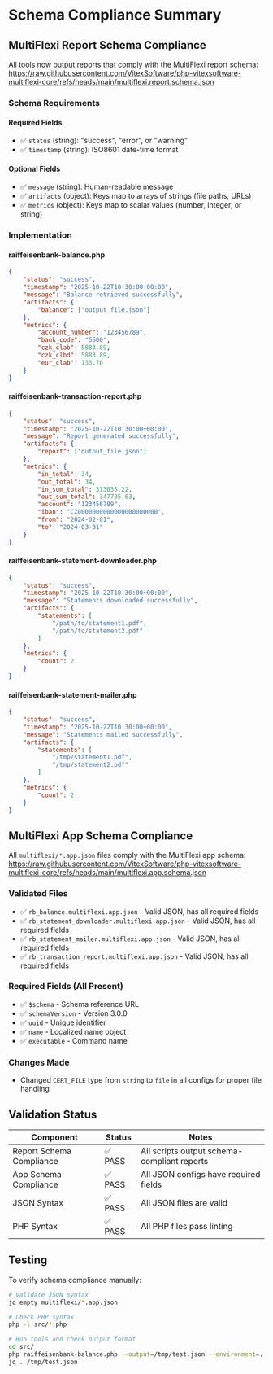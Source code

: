 # Schema Compliance Summary

## MultiFlexi Report Schema Compliance

All tools now output reports that comply with the MultiFlexi report schema:
https://raw.githubusercontent.com/VitexSoftware/php-vitexsoftware-multiflexi-core/refs/heads/main/multiflexi.report.schema.json

### Schema Requirements

#### Required Fields
- ✅ `status` (string): "success", "error", or "warning"
- ✅ `timestamp` (string): ISO8601 date-time format

#### Optional Fields
- ✅ `message` (string): Human-readable message
- ✅ `artifacts` (object): Keys map to arrays of strings (file paths, URLs)
- ✅ `metrics` (object): Keys map to scalar values (number, integer, or string)

### Implementation

#### raiffeisenbank-balance.php
```json
{
    "status": "success",
    "timestamp": "2025-10-22T10:30:00+00:00",
    "message": "Balance retrieved successfully",
    "artifacts": {
        "balance": ["output_file.json"]
    },
    "metrics": {
        "account_number": "123456789",
        "bank_code": "5500",
        "czk_clab": 5883.89,
        "czk_clbd": 5883.89,
        "eur_clab": 133.76
    }
}
```

#### raiffeisenbank-transaction-report.php
```json
{
    "status": "success",
    "timestamp": "2025-10-22T10:30:00+00:00",
    "message": "Report generated successfully",
    "artifacts": {
        "report": ["output_file.json"]
    },
    "metrics": {
        "in_total": 34,
        "out_total": 34,
        "in_sum_total": 313035.22,
        "out_sum_total": 347705.63,
        "account": "123456789",
        "iban": "CZ0000000000000000000000",
        "from": "2024-02-01",
        "to": "2024-03-31"
    }
}
```

#### raiffeisenbank-statement-downloader.php
```json
{
    "status": "success",
    "timestamp": "2025-10-22T10:30:00+00:00",
    "message": "Statements downloaded successfully",
    "artifacts": {
        "statements": [
            "/path/to/statement1.pdf",
            "/path/to/statement2.pdf"
        ]
    },
    "metrics": {
        "count": 2
    }
}
```

#### raiffeisenbank-statement-mailer.php
```json
{
    "status": "success",
    "timestamp": "2025-10-22T10:30:00+00:00",
    "message": "Statements mailed successfully",
    "artifacts": {
        "statements": [
            "/tmp/statement1.pdf",
            "/tmp/statement2.pdf"
        ]
    },
    "metrics": {
        "count": 2
    }
}
```

## MultiFlexi App Schema Compliance

All `multiflexi/*.app.json` files comply with the MultiFlexi app schema:
https://raw.githubusercontent.com/VitexSoftware/php-vitexsoftware-multiflexi-core/refs/heads/main/multiflexi.app.schema.json

### Validated Files
- ✅ `rb_balance.multiflexi.app.json` - Valid JSON, has all required fields
- ✅ `rb_statement_downloader.multiflexi.app.json` - Valid JSON, has all required fields
- ✅ `rb_statement_mailer.multiflexi.app.json` - Valid JSON, has all required fields
- ✅ `rb_transaction_report.multiflexi.app.json` - Valid JSON, has all required fields

### Required Fields (All Present)
- ✅ `$schema` - Schema reference URL
- ✅ `schemaVersion` - Version 3.0.0
- ✅ `uuid` - Unique identifier
- ✅ `name` - Localized name object
- ✅ `executable` - Command name

### Changes Made
- Changed `CERT_FILE` type from `string` to `file` in all configs for proper file handling

## Validation Status

| Component | Status | Notes |
|-----------|--------|-------|
| Report Schema Compliance | ✅ PASS | All scripts output schema-compliant reports |
| App Schema Compliance | ✅ PASS | All JSON configs have required fields |
| JSON Syntax | ✅ PASS | All JSON files are valid |
| PHP Syntax | ✅ PASS | All PHP files pass linting |

## Testing

To verify schema compliance manually:

```bash
# Validate JSON syntax
jq empty multiflexi/*.app.json

# Check PHP syntax
php -l src/*.php

# Run tools and check output format
cd src/
php raiffeisenbank-balance.php --output=/tmp/test.json --environment=../.env
jq . /tmp/test.json
```
